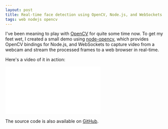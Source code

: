 ```yaml
---
layout: post
title: Real-time face detection using OpenCV, Node.js, and WebSockets
tags: web nodejs opencv
---
```


I've been meaning to play with <a href="http://opencv.org/">OpenCV</a> for quite some time now. To get my feet wet, I created a small demo using <a href="https://github.com/peterbraden/node-opencv">node-opencv</a>, which provides OpenCV bindings for Node.js, and WebSockets to capture video from a webcam and stream the processed frames to a web browser in real-time.

Here's a video of it in action:

<div class="mb-3">
  <div class="embed-responsive embed-responsive-16by9">
    <iframe class="embed-responsive-item" src="//www.youtube.com/embed/v2SY0naPBFw" frameborder="0" allowfullscreen=""></iframe>
  </div>
</div>

The source code is also available on <a href="https://github.com/estherjk/face-detection-node-opencv">GitHub</a>.
